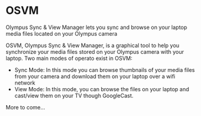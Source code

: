 # OSVM
Olympus Sync &amp; View Manager lets you sync and browse on your laptop  media files located on your Olympus camera

OSVM, Olympus Sync & View Manager, is a graphical tool to help you synchronize your media files stored on your Olympus camera
with your laptop.
Two main modes of operato  exist in OSVM:
- Sync Mode: In this mode you can browse thumbnails of your media files from your camera and download them on your laptop over a wifi network
- View Mode: In this mode, you can browse the files on your laptop and cast/view them on your TV though GoogleCast.

More to come...
